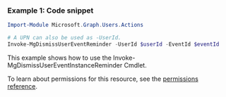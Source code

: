 ### Example 1: Code snippet

```powershellImport-Module Microsoft.Graph.Users.Actions

# A UPN can also be used as -UserId.
Invoke-MgDismissUserEventReminder -UserId $userId -EventId $eventId
```
This example shows how to use the Invoke-MgDismissUserEventInstanceReminder Cmdlet.
To learn about permissions for this resource, see the [permissions reference](/graph/permissions-reference).

